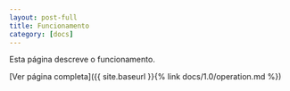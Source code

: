 ```yaml
---
layout: post-full
title: Funcionamento
category: [docs]
---
```


Esta página descreve o funcionamento.  

[Ver página completa]({{ site.baseurl }}{% link docs/1.0/operation.md %})